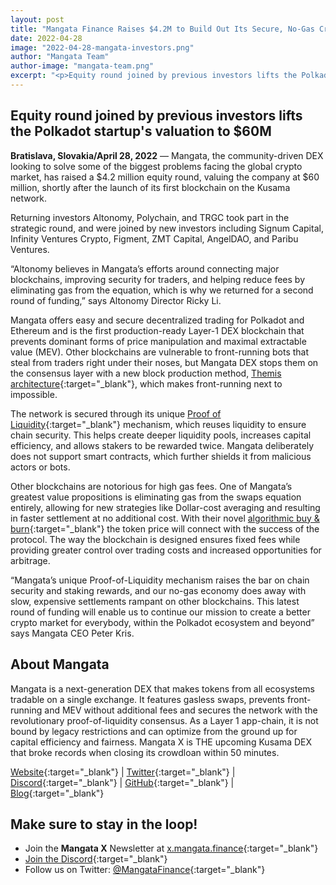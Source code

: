 ```yaml
---
layout: post
title: "Mangata Finance Raises $4.2M to Build Out Its Secure, No-Gas Cross-Chain DEX"
date: 2022-04-28
image: "2022-04-28-mangata-investors.png"
author: "Mangata Team"
author-image: "mangata-team.png"
excerpt: "<p>Equity round joined by previous investors lifts the Polkadot startup's valuation to $60M. Mangata, the community-driven DEX looking to solve some of the biggest problems facing the global crypto market, has raised a $4.2 million equity round, valuing the company at $60 million, shortly after the launch of its first blockchain on the Kusama network.</p>"
---
```

## Equity round joined by previous investors lifts the Polkadot startup's valuation to $60M
**Bratislava, Slovakia/April 28, 2022** — Mangata, the community-driven DEX looking to solve some of the biggest problems facing the global crypto market, has raised a $4.2 million equity round, valuing the company at $60 million, shortly after the launch of its first blockchain on the Kusama network. 

Returning investors Altonomy, Polychain, and TRGC took part in the strategic round, and were joined by new investors including Signum Capital, Infinity Ventures Crypto, Figment, ZMT Capital, AngelDAO, and Paribu Ventures. 

“Altonomy believes in Mangata’s efforts around connecting major blockchains, improving security for traders, and helping reduce fees by eliminating gas from the equation, which is why we returned for a second round of funding,” says Altonomy Director Ricky Li.

Mangata offers easy and secure decentralized trading for Polkadot and Ethereum and is the first production-ready Layer-1 DEX blockchain that prevents dominant forms of price manipulation and maximal extractable value (MEV). Other blockchains are vulnerable to front-running bots that steal from traders right under their noses, but Mangata DEX stops them on the consensus layer with a new block production method, [Themis architecture](https://blog.mangata.finance/blog/2021-10-10-themis-protocol/){:target="\_blank"}, which makes front-running next to impossible.

The network is secured through its unique [Proof of Liquidity](https://blog.mangata.finance/blog/2021-11-08-proof-of-liquidity/){:target="\_blank"} mechanism, which reuses liquidity to ensure chain security. This helps create deeper liquidity pools, increases capital efficiency, and allows stakers to be rewarded twice. Mangata deliberately does not support smart contracts, which further shields it from malicious actors or bots.

Other blockchains are notorious for high gas fees. One of Mangata’s greatest value propositions is eliminating gas from the swaps equation entirely, allowing for new strategies like Dollar-cost averaging and resulting in faster settlement at no additional cost. With their novel [algorithmic buy & burn](https://blog.mangata.finance/blog/2022-03-21-algorithmic-buy-and-burn/){:target="\_blank"} the token price will connect with the success of the protocol. The way the blockchain is designed ensures fixed fees while providing greater control over trading costs and increased opportunities for arbitrage.

“Mangata’s unique Proof-of-Liquidity mechanism raises the bar on chain security and staking rewards, and our no-gas economy does away with slow, expensive settlements rampant on other blockchains. This latest round of funding will enable us to continue our mission to create a better crypto market for everybody, within the Polkadot ecosystem and beyond” says Mangata CEO Peter Kris.


## About Mangata
Mangata is a next-generation DEX that makes tokens from all ecosystems tradable on a single exchange. It features gasless swaps, prevents front-running and MEV without additional fees and secures the network with the revolutionary proof-of-liquidity consensus. As a Layer 1 app-chain, it is not bound by legacy restrictions and can optimize from the ground up for capital efficiency and fairness. Mangata X is THE upcoming Kusama DEX that broke records when closing its crowdloan within 50 minutes.

[Website](https://mangata.finance/){:target="\_blank"} &#124; [Twitter](https://twitter.com/MangataFinance){:target="\_blank"} &#124; [Discord](https://discord.com/invite/mangata){:target="\_blank"} &#124; [GitHub](https://github.com/mangata-finance){:target="\_blank"} &#124; [Blog](https://blog.mangata.finance/){:target="\_blank"}

## Make sure to stay in the loop!
- Join the **Mangata X** Newsletter at [x.mangata.finance](https://x.mangata.finance/){:target="\_blank"}
- [Join the Discord](https://discord.gg/mangata){:target="\_blank"}
- Follow us on Twitter: [@MangataFinance](https://twitter.com/MangataFinance){:target="\_blank"}
